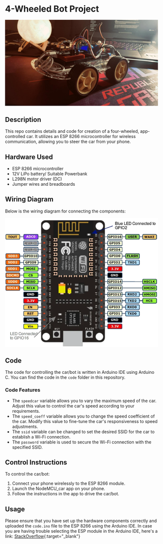 # 4-Wheeled Bot Project

![Car/Bot Image](resources/frontLeft.jpg)

## Description

This repo contains details and code for creation of a four-wheeled, app-controlled car. It utilizes an ESP 8266 microcontroller for wireless communication, allowing you to steer the car from your phone.

## Hardware Used

- ESP 8266 microcontroller
- 12V LiPo battery/ Suitable Powerbank
- L298N motor driver (DC)
- Jumper wires and breadboards

## Wiring Diagram

Below is the wiring diagram for connecting the components:

![Wiring Diagram](resources/nodemcu-pinout.webp)

## Code

The code for controlling the car/bot is written in Arduino IDE using Arduino C. You can find the code in the `code` folder in this repository.

### Code Features

- The `speedcar` variable allows you to vary the maximum speed of the car. Adjust this value to control the car's speed according to your requirements.
- The `speed_coeff` variable allows you to change the speed coefficient of the car. Modify this value to fine-tune the car's responsiveness to speed adjustments.
- The `ssid` variable can be changed to set the desired SSID for the car to establish a Wi-Fi connection.
- The `password` variable is used to secure the Wi-Fi connection with the specified SSID.

## Control Instructions

To control the car/bot:

1. Connect your phone wirelessly to the ESP 8266 module.
2. Launch the NodeMCU_car app on your phone.
3. Follow the instructions in the app to drive the car/bot.

## Usage

Please ensure that you have set up the hardware components correctly and uploaded the `code.ino` file to the ESP 8266 using the Arduino IDE.
In case you are having trouble selecting the ESP module in the Arduino IDE, here's a link:
[StackOverflow](https://stackoverflow.com/questions/50080260/arduino-ide-cant-find-esp8266wifi-h-file){:target="_blank"}
